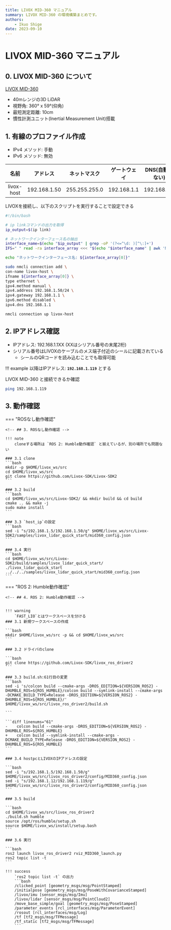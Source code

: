 ```yaml
---
title: LIVOX MID-360 マニュアル
summary: LIVOX MID-360 の環境構築まとめです。
authors:
    - Ikuo Shige
date: 2023-09-10
---
```


# LIVOX MID-360 マニュアル

## 0. LIVOX MID-360 について

[LIVOX MID-360](https://www.livoxtech.com/jp/mid-360)

- 40mレンジの3D LiDAR
- 視野角: 360° x 59°(仰角)
- 最短測定距離: 10cm
- 慣性計測ユニット(Inertial Measurement Unit)搭載


## 1. 有線のプロファイル作成

- IPv4 メソッド: 手動
- IPv6 メソッド: 無効

| 名前 | アドレス | ネットマスク | ゲートウェイ | DNS(自動でない) |
| :----: | :----: | :----: | :----: | :----: |
| livox-host | 192.168.1.50 | 255.255.255.0 | 192.168.1.1 | 192.168.1.1 |

LIVOXを接続し、以下のスクリプトを実行することで設定できる
```bash
#!/bin/bash

# ip linkコマンドの出力を取得
ip_output=$(ip link)

# ネットワークインターフェース名の抽出
interface_name=$(echo "$ip_output" | grep -oP '(?<=^\d: )[^\:]+')
IFS=" " read -ra interface_array <<< "$(echo "$interface_name" | awk 'NR==2')"

echo "ネットワークインターフェース名: ${interface_array[0]}"

sudo nmcli connection add \
con-name livox-host \
ifname ${interface_array[0]} \
type ethernet \
ipv4.method manual \
ipv4.address 192.168.1.50/24 \
ipv4.gateway 192.168.1.1 \
ipv6.method disabled \
ipv4.dns 192.168.1.1

nmcli connection up livox-host
```

## 2. IPアドレス確認

- IPアドレス: 192.168.1.1XX (XXはシリアル番号の末尾2桁)
- シリアル番号はLIVOXのケーブルのメス端子付近のシールに記載されている
    - シールのQRコードを読み込むことでも取得可能

!!! example
    以降はIPアドレス: **`192.168.1.119`** とする

LIVOX MID-360 と接続できるか確認
```bash
ping 192.168.1.119
```

## 3. 動作確認

<!-- 3.4はタブで分ける -->

=== "ROSなし動作確認"

    <!-- ## 3. ROSなし動作確認 -->

    !!! note
        cloneする場所は `ROS 2: Humble動作確認` と揃えているが、別の場所でも問題ない
    
    ### 3.1 clone
    ```bash
    mkdir -p $HOME/livox_ws/src
    cd $HOME/livox_ws/src
    git clone https://github.com/Livox-SDK/Livox-SDK2
    ```

    ### 3.2 build
    ```bash
    cd $HOME/livox_ws/src/Livox-SDK2/ && mkdir build && cd build
    cmake .. && make -j
    sudo make install
    ```

    ### 3.3 `host_ip`の設定
    ```bash
    sed -i "s/192.168.1.5/192.168.1.50/g" $HOME/livox_ws/src/Livox-SDK2/samples/livox_lidar_quick_start/mid360_config.json
    ```

    ### 3.4 実行
    ```bash
    cd $HOME/livox_ws/src/Livox-SDK2/build/samples/livox_lidar_quick_start/
    ./livox_lidar_quick_start ../../../samples/livox_lidar_quick_start/mid360_config.json
    ```

=== "ROS 2: Humble動作確認"

    <!-- ## 4. ROS 2: Humble動作確認 -->


    !!! warning
        `FAST_LIO`とはワークスペースを分ける
    ### 3.1 新規ワークスペースの作成

    ```bash
    mkdir $HOME/livox_ws/src -p && cd $HOME/livox_ws/src
    ```

    ### 3.2 ドライバのclone

    ```bash
    git clone https://github.com/Livox-SDK/livox_ros_driver2
    ```

    ### 3.3 build.sh:61行目の変更
    ```bash
    sed -i 's/colcon build --cmake-args -DROS_EDITION=${VERSION_ROS2} -DHUMBLE_ROS=${ROS_HUMBLE}/colcon build --symlink-install --cmake-args -DCMAKE_BUILD_TYPE=Release -DROS_EDITION=${VERSION_ROS2} -DHUMBLE_ROS=${ROS_HUMBLE}/' $HOME/livox_ws/src/livox_ros_driver2/build.sh

    ```

    ```diff linenums="61"
    -    colcon build --cmake-args -DROS_EDITION=${VERSION_ROS2} -DHUMBLE_ROS=${ROS_HUMBLE}
    +    colcon build --symlink-install --cmake-args -DCMAKE_BUILD_TYPE=Release -DROS_EDITION=${VERSION_ROS2} -DHUMBLE_ROS=${ROS_HUMBLE}
    ```

    ### 3.4 hostpcとLIVOXのIPアドレスの設定

    ```bash
    sed -i "s/192.168.1.5/192.168.1.50/g" $HOME/livox_ws/src/livox_ros_driver2/config/MID360_config.json
    sed -i "s/192.168.1.12/192.168.1.119/g" $HOME/livox_ws/src/livox_ros_driver2/config/MID360_config.json
    ```

    ### 3.5 build

    ```bash
    cd $HOME/livox_ws/src/livox_ros_driver2
    ./build.sh humble
    source /opt/ros/humble/setup.sh
    source $HOME/livox_ws/install/setup.bash
    ```

    ### 3.6 実行

    ```bash
    ros2 launch livox_ros_driver2 rviz_MID360_launch.py
    ros2 topic list -t
    ```

    !!! success
        `ros2 topic list -t` の出力
        ```bash
        /clicked_point [geometry_msgs/msg/PointStamped]
        /initialpose [geometry_msgs/msg/PoseWithCovarianceStamped]
        /livox/imu [sensor_msgs/msg/Imu]
        /livox/lidar [sensor_msgs/msg/PointCloud2]
        /move_base_simple/goal [geometry_msgs/msg/PoseStamped]
        /parameter_events [rcl_interfaces/msg/ParameterEvent]
        /rosout [rcl_interfaces/msg/Log]
        /tf [tf2_msgs/msg/TFMessage]
        /tf_static [tf2_msgs/msg/TFMessage]
        ```

<!-- 
## 4. 参考

<iframe class="hatenablogcard" style="width:100%;height:155px;max-width:680px;" title="%text%" src="https://hatenablog-parts.com/embed?url=https://proc-cpuinfo.fixstars.com/2023/01/livox-mid360-ros1-ros2/" width="300" height="150" frameborder="0" scrolling="no"> </iframe> 
<iframe class="hatenablogcard" style="width:100%;height:155px;max-width:680px;" title="%text%" src="https://hatenablog-parts.com/embed?url=https://github.com/Livox-SDK/Livox-SDK2/" width="300" height="150" frameborder="0" scrolling="no"> </iframe> 
<iframe class="hatenablogcard" style="width:100%;height:155px;max-width:680px;" title="%text%" src="https://hatenablog-parts.com/embed?url=https://github.com/Livox-SDK/livox_ros_driver2" width="300" height="150" frameborder="0" scrolling="no"> </iframe> 
-->
